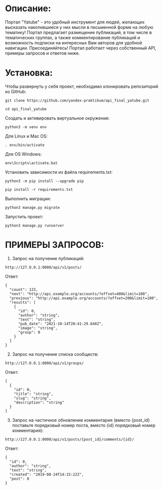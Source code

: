 # Описание:
Портал "Yatube" - это удобный инструмент для людей, желающих высказать накопившиеся у них мысли в письменной форме на любую тематику! Портал предлагает размещение публикаций, в том числе в тематических группах, а также комментирование публикаций и возможность подписки на интересных Вам авторов для удобной навигации. Присоединяйтесь! Портал работает через собственный API, примеры запросов и ответов ниже.

# Установка:
Чтобы развернуть у себя проект, необходимо клонировать репозиторий из GitHub:

```
git clone https://github.com/yandex-praktikum/api_final_yatube.git
```

```
cd api_final_yatube
```

Cоздать и активировать виртуальное окружение:

```
python3 -m venv env
```

Для Linux и Mac OS:

```
. env/bin/activate
```

Для OS Windows:

```
env\Scripts\activate.bat
```

Установить зависимости из файла requirements.txt:

```
python3 -m pip install --upgrade pip
```

```
pip install -r requirements.txt
```

Выполнить миграции:

```
python3 manage.py migrate
```

Запустить проект:

```
python3 manage.py runserver
```

# ПРИМЕРЫ ЗАПРОСОВ:

1. Запрос на получение публикаций:

```
http://127.0.0.1:8000/api/v1/posts/
```

Ответ:
```
{
  "count": 123,
  "next": "http://api.example.org/accounts/?offset=400&limit=100",
  "previous": "http://api.example.org/accounts/?offset=200&limit=100",
  "results": [
    {
      "id": 0,
      "author": "string",
      "text": "string",
      "pub_date": "2021-10-14T20:41:29.648Z",
      "image": "string",
      "group": 0
    }
  ]
}
```

2. Запрос на получение списка сообществ:

```
http://127.0.0.1:8000/api/v1/groups/
```

Ответ:
```
[
  {
    "id": 0,
    "title": "string",
    "slug": "string",
    "description": "string"
  }
]
```

3. Запрос на частичное обновление комментария (вместо {post_id} поставьте порядковый номер поста, вместо {id} порядковый номер комментария):

```
http://127.0.0.1:8000/api/v1/posts/{post_id}/comments/{id}/
```

Ответ:
```
{
  "id": 0,
  "author": "string",
  "text": "string",
  "created": "2019-08-24T14:15:22Z",
  "post": 0
}
```
